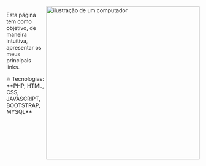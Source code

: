 <img src="https://raw.githubusercontent.com/MicaelliMedeiros/micaellimedeiros/master/image/computer-illustration.png" alt="ilustração de um computador" min-width="400px" max-width="400px" width="400px" align="right">

<p align="left"> 
Esta página tem como objetivo, de maneira intuitiva, apresentar os meus principais links.<br>

</p>

<p align="left">
  🔥  Tecnologias: **PHP, HTML, CSS, JAVASCRIPT, BOOTSTRAP, MYSQL**
</p>



